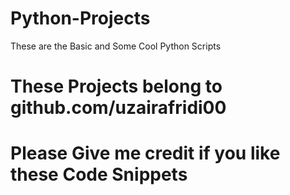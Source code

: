 # Python-Projects
These are the Basic and Some Cool Python Scripts
# These Projects belong to github.com/uzairafridi00
# Please Give me credit if you like these Code Snippets
